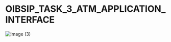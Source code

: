 # OIBSIP_TASK_3_ATM_APPLICATION_INTERFACE
![image (3)](https://user-images.githubusercontent.com/85432598/187677567-5faa2d48-0be0-4467-a71e-e6d8969b607c.png)

